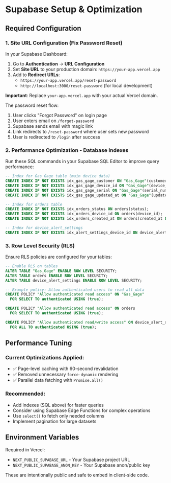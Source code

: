 # Supabase Setup & Optimization

## Required Configuration

### 1. Site URL Configuration (Fix Password Reset)

In your Supabase Dashboard:
1. Go to **Authentication** → **URL Configuration**
2. Set **Site URL** to your production domain: `https://your-app.vercel.app`
3. Add to **Redirect URLs**:
   - `https://your-app.vercel.app/reset-password`
   - `http://localhost:3000/reset-password` (for local development)

**Important**: Replace `your-app.vercel.app` with your actual Vercel domain.

The password reset flow:
1. User clicks "Forgot Password" on login page
2. User enters email on `/forgot-password`
3. Supabase sends email with magic link
4. Link redirects to `/reset-password` where user sets new password
5. User is redirected to `/login` after success

### 2. Performance Optimization - Database Indexes

Run these SQL commands in your Supabase SQL Editor to improve query performance:

```sql
-- Index for Gas_Gage table (main device data)
CREATE INDEX IF NOT EXISTS idx_gas_gage_customer ON "Gas_Gage"(customer);
CREATE INDEX IF NOT EXISTS idx_gas_gage_device_id ON "Gas_Gage"(device_id);
CREATE INDEX IF NOT EXISTS idx_gas_gage_serial ON "Gas_Gage"(serial_number);
CREATE INDEX IF NOT EXISTS idx_gas_gage_updated_at ON "Gas_Gage"(updated_at DESC);

-- Index for orders table
CREATE INDEX IF NOT EXISTS idx_orders_status ON orders(status);
CREATE INDEX IF NOT EXISTS idx_orders_device_id ON orders(device_id);
CREATE INDEX IF NOT EXISTS idx_orders_created_at ON orders(created_at DESC);

-- Index for device_alert_settings
CREATE INDEX IF NOT EXISTS idx_alert_settings_device_id ON device_alert_settings(device_id);
```

### 3. Row Level Security (RLS)

Ensure RLS policies are configured for your tables:

```sql
-- Enable RLS on tables
ALTER TABLE "Gas_Gage" ENABLE ROW LEVEL SECURITY;
ALTER TABLE orders ENABLE ROW LEVEL SECURITY;
ALTER TABLE device_alert_settings ENABLE ROW LEVEL SECURITY;

-- Example policy: Allow authenticated users to read all data
CREATE POLICY "Allow authenticated read access" ON "Gas_Gage"
  FOR SELECT TO authenticated USING (true);

CREATE POLICY "Allow authenticated read access" ON orders
  FOR SELECT TO authenticated USING (true);

CREATE POLICY "Allow authenticated read/write access" ON device_alert_settings
  FOR ALL TO authenticated USING (true);
```

## Performance Tuning

### Current Optimizations Applied:
- ✅ Page-level caching with 60-second revalidation
- ✅ Removed unnecessary `force-dynamic` rendering
- ✅ Parallel data fetching with `Promise.all()`

### Recommended:
- Add indexes (SQL above) for faster queries
- Consider using Supabase Edge Functions for complex operations
- Use `select()` to fetch only needed columns
- Implement pagination for large datasets

## Environment Variables

Required in Vercel:
- `NEXT_PUBLIC_SUPABASE_URL` - Your Supabase project URL
- `NEXT_PUBLIC_SUPABASE_ANON_KEY` - Your Supabase anon/public key

These are intentionally public and safe to embed in client-side code.
